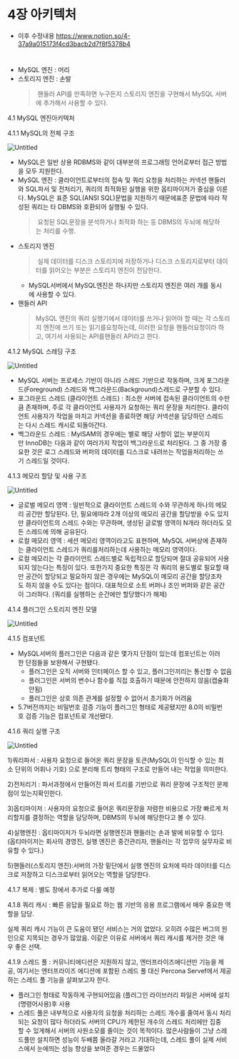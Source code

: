 # 4장 아키텍처

* 이후 수정내용
https://www.notion.so/4-37a9a015173f4cd3bacb2d7f8f5378b4


#


- MySQL 엔진 : 머리
- 스토리지 엔진 : 손발
   > 핸들러 API를 만족하면 누구든지 스토리지 엔진을 구현해서 MySQL 서버에 추가해서 사용할 수 있다.

4.1 MySQL 엔진아키텍처

4.1.1 MySQL의 전체 구조

![Untitled](./images/kang_4-1.png)

- MySQL은 일반 상용 RDBMS와 같이 대부분의 프로그래밍 언어로부터 접근 방법을 모두 지원한다.
- MySQL 엔진 : 클라이언트로부터의 접속 및 쿼리 요청을 처리하는 커넥션 핸들러와 SQL파서 및 전처리기, 쿼리의 최적화된 실행을 위한 옵티마이저가 중심을 이룬다. MySQL은 표준 SQL(ANSI SQL)문법을 지원하기 때문에표준 문법에 따라 작성된 쿼리는 타 DBMS와 호환되어 실행될 수 있다.
  > 요청된 SQL문장을 분석하거나 최적화 하는 등 DBMS의 두뇌에 해당하는 처리를 수행.
- 스토리지 엔진
  > 실제 데이터를 디스크 스토리지에 저장하거나 디스크 스토리지로부터 데이터를 읽어오는 부분은 스토리지 엔진이 전담한다.
    - MySQL서버에서 MySQL엔진은 하나지만 스토리지 엔진은 여러 개를 동시에 사용할 수 있다.
- 핸들러 API
  > MySQL 엔진의 쿼리 실행기에서 데이터를 쓰거나 읽어야 할 때는 각 스토리지 엔진에 쓰기 또는 읽기를요청하는데, 이러한 요청을 핸들러요청이라 하고, 여기서 사용되는 API를핸들러 API라고 한다.


4.1.2 MySQL 스레딩 구조

![Untitled](./images/kang_4-2.png)

- MySQL 서버는 프로세스 기반이 아니라 스레드 기반으로 작동하며, 크게 포그라운드(Foreground) 스레드와 백그라운드(Background)스레드로 구분할 수 있다.
- 포그라운드 스레드 (클라이언트 스레드) : 최소한 서버에 접속된 클라이언트의 수만큼 존재하며, 주로 각 클라이언트 사용자가 요청하는 쿼리 문장을 처리한다. 클라이언트 사용자가 작업을 마치고 커넥션을 종료하면 해당 커넥션을 담당하던 스레드는 다시 스레드 캐시로 되돌아간다.
- 백그라운드 스레드 : MyISAM의 경우에는 별로 해당 사항이 없는 부분이지만 InnoDB는 다음과 같이 여러가지 작업이 백그라운드로 처리된다. 그 중 가장 중요한 것은 로그 스레드와 버퍼의 데이터를 디스크로 내려쓰는 작업을처리하는 쓰기 스레드일 것이다.

4.1.3 메모리 할당 및 사용 구조

![Untitled](./images/kang_4-3.png)

- 글로벌 메모리 영역 : 일반적으로 클라이언트 스레드의 수와 무관하게 하나의 메모리 공간만 할당된다. 단, 필요에따라 2개 이상의 메모리 공간을 할당받을 수도 있지만 클라이언트의 스레드 수와는 무관하며, 생성된 글로벌 영역이 N개라 하더라도 모든 스레드에 의해 공유된다.
- 로컬 메모리 영역 : 세션 메모리 영역이라고도 표현하며, MySQL 서버상에 존재하는 클라이언트 스레드가 쿼리를처리하는데 사용하는 메모리 영역이다.
- 로컬 메모리는 각 클라이언트 스레드별로 독립적으로 할당되며 절대 공유되어 사용되지 않는다는 특징이 있다. 또한가지 중요한 특징은 각 쿼리의 용도별로 필요할 때만 공간이 할당되고 필요하지 않은 경우에는 MySQL이 메모리 공간을 할당조차도 하지 않을 수도 있다는 점이다. 대표적으로 소트 버퍼나 조인 버퍼와 같은 공간이 그러하다. (쿼리를 실행하는 순간에만 할당했다가 해제)

4.1.4 플러그인 스토리지 엔진 모델

![Untitled](./images/kang_4-4.png)

4.1.5 컴포넌트

- MySQL서버의 플러그인은 다음과 같은 몇가지 단점이 있는데 컴포넌트는 이러한 단점들을 보완해서 구현됐다.
    - 플러그인은 오직 서버와 인터페이스 할 수 있고, 플러그인끼리는 통신할 수 없음
    - 플러그인은 서버의 변수나 함수를 직접 호출하기 때문에 안전하지 않음(캡슐화안됨)
    - 플러그인은 상호 의존 관계를 설정할 수 없어서 초기화가 어려움
- 5.7버전까지는 비밀번호 검증 기능이 플러그인 형태로 제공됐지만 8.0의 비밀번호 검증 기능은 컴포넌트로 개선됐다.

4.1.6 쿼리 실행 구조

![Untitled](./images/kang_4-6.png)

1)쿼리파서 : 사용자 요청으로 들어온 쿼리 문장을 토큰(MySQL이 인식할 수 있는 최소 단위의 어휘나 기호) 으로 분리해 트리 형태의 구조로 만들어 내는 작업을 의미한다.

2)전처리기 : 파서과정에서 만들어진 파서 트리를 기반으로 쿼리 문장에 구조적인 문제점이 있는지확인한다.

3)옵티마이저 : 사용자의 요청으로 들어온 쿼리문장을 저렴한 비용으로 가장 빠르게 처리할지를 결정하는 역할을 담당하며, DBMS의 두뇌에 해당한다고 볼 수 있다.

4)실행엔진 : 옵티마이저가 두뇌라면 실행엔진과 핸들러는 손과 발에 비유할 수 있다. (옵티마이저는 회사의 경영진, 실행 엔진은 중간관리자, 핸들러는 각 업무의 실무자로 비유할 수 있다.)

5)핸들러(스토리지 엔진):서버의 가장 밑단에서 실행 엔진의 요처에 따라 데이터를 디스크로 저장하고 디스크로부터 읽어오는 역할을 담당한다.

4.1.7 복제 : 별도 장에서 추가로 다룰 예정

4.1.8 쿼리 캐시 : 빠른 응답을 필요로 하는 웹 기반의 응용 프로그램에서 매우 중요한 역할을 담당.

실제 쿼리 캐시 기능이 큰 도움이 됐던 서비스는 거의 없었다. 오히려 수많은 버그의 원인으로 지목되는 경우가 많았음. 이같은 이유로 서버에서 쿼리 캐시를 제거한 것은 매우 좋은 선택.

4.1.9 스레드 풀 : 커뮤니티에디션은 지원하지 않고, 엔터프라이즈에디션만 기능을 제공, 여기서는 엔터프라이즈 에디션에 포함된 스레드 풀 대신 Percona Servef에서 제공하는 스레드 풀 기능을 살펴보고자 한다.

- 플러그인 형태로 작동하게 구현되어있음 (플러그인 라이브러리 파일은 서버에 설치(명령어사용)후 사용
- 스레드 풀은 내부적으로 사용자의 요청을 처리하는 스레드 개수를 줄여서 동시 처리되는 요청이 많다 하더라도 서버의 CPU가 제한된 개수의 스레드 처리에만 집중할 수 있게해서 서버의 사원소모를 줄이는 것이 목적이다. 많은사람들이 그냥 스레드풀만 설치하면 성능이 두배쯤 올라갈 거라고 기대하는데, 스레드 풀이 실제 서비스에서 눈에띄는 성능 향상을 보여준 경우는 드물었다
